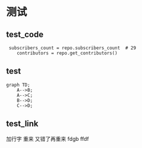 # 测试
## test_code
```
 subscribers_count = repo.subscribers_count  # 29
    contributors = repo.get_contributors()
```
## test
```mermaid
graph TD;
    A-->B;
    A-->C;
    B-->D;
    C-->D;
```
## test_link
加行字
重来
又错了再重来
fdgb
ffdf
